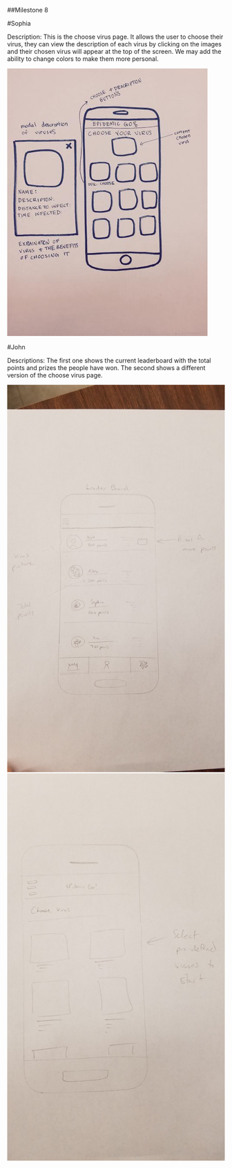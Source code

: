 ##Milestone 8

#Sophia

Description: This is the choose virus page. It allows the user to choose their virus, they can view the description of each
virus by clicking on the images and their chosen virus will appear at the top of the screen. We may add the 
ability to change colors to make them more personal.

![ScreenGrab](https://raw.githubusercontent.com/johnpallag/MashedPotatoRacoons/master/prototypes/A8_SKL.jpg)

#John

Descriptions: The first one shows the current leaderboard with the total points and prizes the people have won.  The second shows a different version of the choose virus page.

![ScreenGrab](https://raw.githubusercontent.com/johnpallag/MashedPotatoRacoons/master/prototypes/20170508_142230.jpg)
![ScreenGrab](https://raw.githubusercontent.com/johnpallag/MashedPotatoRacoons/master/prototypes/20170508_142220.jpg)
